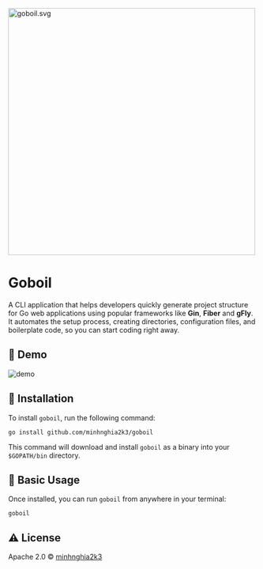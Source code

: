 <img alt="goboil.svg" height="500" src="https://raw.githubusercontent.com/egonelbre/gophers/63b1f5a9f334f9e23735c6e09ac003479ffe5df5/vector/superhero/zorro.svg" width="500"/>

# Goboil
A CLI application that helps developers quickly generate project structure for Go web applications using
popular frameworks like **Gin**, **Fiber** and **gFly**. It automates the setup process, creating directories, configuration files,
and boilerplate code, so you can start coding right away.

## 🚀 Demo

![demo](https://s11.gifyu.com/images/Soypn.gif)

## 🔧 Installation
To install `goboil`, run the following command:

    go install github.com/minhnghia2k3/goboil

This command will download and install `goboil` as a binary into your `$GOPATH/bin` directory.


## 🔨 Basic Usage
Once installed, you can run `goboil` from anywhere in your terminal:

    goboil

## ⚠️ License
Apache 2.0 © [minhnghia2k3](https://github.com/minhnghia2k3)
